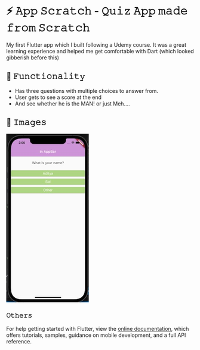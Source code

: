 <!--Links Section -->

[1]: https://github.com/nerdpepe/Flutter-Mania/blob/main/assets/img/Quiz_app_Ques_1.jpeg
[2]: https://github.com/nerdpepe/Flutter-Mania/blob/main/assets/img/Quiz_app_Ques_2.jpeg
[3]: https://github.com/nerdpepe/Flutter-Mania/blob/main/assets/img/Quiz_App_End_screen_1.jpeg
[4]: https://github.com/nerdpepe/Flutter-Mania/blob/main/assets/img/Quiz_app_End_screen_2.jpeg

<!-- -->

# ⚡️ 𝙰𝚙𝚙 𝚂𝚌𝚛𝚊𝚝𝚌𝚑 - 𝚀𝚞𝚒𝚣 𝙰𝚙𝚙 𝚖𝚊𝚍𝚎 𝚏𝚛𝚘𝚖 𝚂𝚌𝚛𝚊𝚝𝚌𝚑 

My first Flutter app which I built following a Udemy course. It was a great learning experience and helped me get comfortable with Dart (which looked gibberish before this)

## 🤖 𝙵𝚞𝚗𝚌𝚝𝚒𝚘𝚗𝚊𝚕𝚒𝚝𝚢

- Has three questions with multiple choices to answer from.
- User gets to see a score at the end
- And see whether he is the MAN! or just Meh....

## 🌄 𝙸𝚖𝚊𝚐𝚎𝚜

![First Question][1]

### 𝙾𝚝𝚑𝚎𝚛𝚜

For help getting started with Flutter, view the
[online documentation](https://flutter.dev/docs), which offers tutorials,
samples, guidance on mobile development, and a full API reference.
